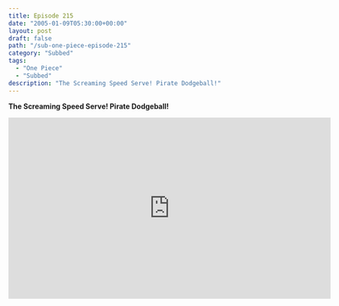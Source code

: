 ```yaml
---
title: Episode 215
date: "2005-01-09T05:30:00+00:00"
layout: post
draft: false
path: "/sub-one-piece-episode-215"
category: "Subbed"
tags:
  - "One Piece"
  - "Subbed"
description: "The Screaming Speed Serve! Pirate Dodgeball!"
---
```


**The Screaming Speed Serve! Pirate Dodgeball!**

<iframe width="640" height="360" src="https://www.rapidvideo.com/e/FXQGUGLVQF" frameborder="0" marginwidth=0 marginheight=0 scrolling=no allowfullscreen></iframe>

